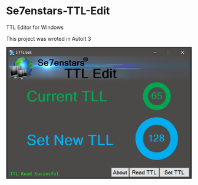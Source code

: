 # Se7enstars-TTL-Edit
TTL Editor for Windows

This project was wroted in AutoIt 3

![alt text](https://github.com/Se7enstars/Se7enstars-TTL-Edit/blob/master/S%20TTL%20Edit.png)
